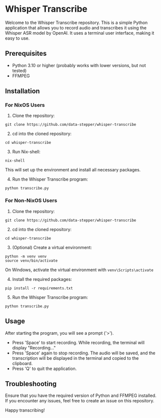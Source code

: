 # Whisper Transcribe

Welcome to the Whisper Transcribe repository. This is a simple Python application that allows you to record audio and transcribes it using the Whisper ASR model by OpenAI. It uses a terminal user interface, making it easy to use.

## Prerequisites
* Python 3.10 or higher (probably works with lower versions, but not tested)
* FFMPEG

## Installation

### For NixOS Users
1. Clone the repository:

```
git clone https://github.com/data-stepper/whisper-transcribe
```

2. cd into the cloned repository:

```
cd whisper-transcribe
```

3. Run Nix-shell:

```
nix-shell
```

This will set up the environment and install all necessary packages.

4. Run the Whisper Transcribe program:

```
python transcribe.py
```

### For Non-NixOS Users
1. Clone the repository:

```
git clone https://github.com/data-stepper/whisper-transcribe
```

2. cd into the cloned repository:

```
cd whisper-transcribe
```

3. (Optional) Create a virtual environment:

```
python -m venv venv
source venv/bin/activate
```

On Windows, activate the virtual environment with `venv\Scripts\activate`

4. Install the required packages:

```
pip install -r requirements.txt
```

5. Run the Whisper Transcribe program:

```
python transcribe.py
```

## Usage

After starting the program, you will see a prompt ('>').

* Press 'Space' to start recording. While recording, the terminal will display "Recording..."
* Press 'Space' again to stop recording. The audio will be saved, and the transcription will be displayed in the terminal and copied to the clipboard.
* Press 'Q' to quit the application.

## Troubleshooting

Ensure that you have the required version of Python and FFMPEG installed. If you encounter any issues, feel free to create an issue on this repository.

Happy transcribing!
